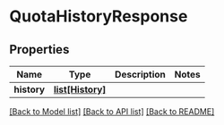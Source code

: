 # QuotaHistoryResponse

## Properties
Name | Type | Description | Notes
------------ | ------------- | ------------- | -------------
**history** | [**list[History]**](History.md) |  | 

[[Back to Model list]](../README.md#documentation-for-models) [[Back to API list]](../README.md#documentation-for-api-endpoints) [[Back to README]](../README.md)


